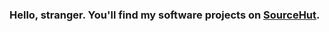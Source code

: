 ### Hello, stranger. You'll find my software projects on [**SourceHut**](https://git.sr.ht/~speguero).

